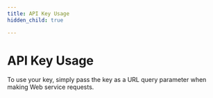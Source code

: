 ```yaml
---
title: API Key Usage
hidden_child: true

---
```


# API Key Usage

To use your key, simply pass the key as a URL query parameter when making Web service requests.